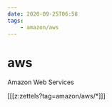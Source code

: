 ```yaml
---
date: 2020-09-25T06:58
tags:
    - amazon/aws
---
```


# aws

Amazon Web Services

[[[z:zettels?tag=amazon/aws/*]]]
